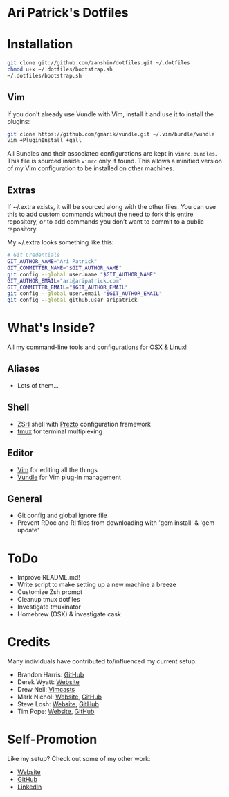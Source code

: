 Ari Patrick's Dotfiles
===============================

# Installation
```bash
git clone git://github.com/zanshin/dotfiles.git ~/.dotfiles
chmod u+x ~/.dotfiles/bootstrap.sh
~/.dotfiles/bootstrap.sh
```

## Vim
If you don't already use Vundle with Vim, install it and use it to install the plugins:

```bash
git clone https://github.com/gmarik/vundle.git ~/.vim/bundle/vundle
vim +PluginInstall +qall
```
All Bundles and their associated configurations are kept in `vimrc.bundles`. This file is sourced inside `vimrc` only if found. This allows a minified version of my Vim configuration to be installed on other machines.

## Extras
If ~/.extra exists, it will be sourced along with the other files. You can use this to add custom commands without the need to fork this entire repository, or to add commands you don’t want to commit to a public repository.

My ~/.extra looks something like this:

```bash
# Git Credentials
GIT_AUTHOR_NAME="Ari Patrick"
GIT_COMMITTER_NAME="$GIT_AUTHOR_NAME"
git config --global user.name "$GIT_AUTHOR_NAME"
GIT_AUTHOR_EMAIL="ari@aripatrick.com"
GIT_COMMITTER_EMAIL="$GIT_AUTHOR_EMAIL"
git config --global user.email "$GIT_AUTHOR_EMAIL"
git config --global github.user aripatrick
```

# What's Inside?
All my command-line tools and configurations for OSX & Linux!

## Aliases
* Lots of them...

## Shell
* [ZSH](http://www.zsh.org/) shell with [Prezto](https://github.com/sorin-ionescu/prezto) configuration framework
* [tmux](https://tmux.github.io/) for terminal multiplexing

## Editor
* [Vim](http://www.vim.org/) for editing all the things
* [Vundle](https://github.com/VundleVim/Vundle.vim) for Vim plug-in management

## General
* Git config and global ignore file
* Prevent RDoc and RI files from downloading with 'gem install' & 'gem update'

# ToDo
* Improve README.md!
* Write script to make setting up a new machine a breeze
* Customize Zsh prompt
* Cleanup tmux dotfiles
* Investigate tmuxinator
* Homebrew (OSX) & investigate cask

# Credits

Many individuals have contributed to/influenced my current setup:

* Brandon Harris: [GitHub](https://github.com/irrigger)
* Derek Wyatt: [Website](http://derekwyatt.org)
* Drew Neil: [Vimcasts](http://vimcasts.org)
* Mark Nichol: [Website](http://zanshin.net/), [GitHub](https://github.com/zanshin)
* Steve Losh: [Website](http://stevelosh.com), [GitHub](https://github.com/sjl)
* Tim Pope: [Website](http://tbaggery.com/), [GitHub](https://github.com/tpope)

# Self-Promotion
Like my setup? Check out some of my other work:

* [Website](http://aripatrick.com)
* [GitHub](https://github.com/aripatrick/)
* [LinkedIn](http://linkedin.com/in/aripatrick)
